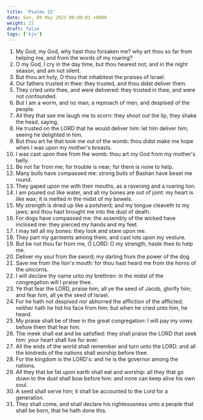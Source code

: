 ```yaml
---
title: 'Psalms 22'
date: Sun, 09 May 2021 00:00:01 +0000
weight: 22
draft: false
tags: ['kjv'] 
---
```


1. My God, my God, why hast thou forsaken me? why art thou so far from helping me, and from the words of my roaring?
2. O my God, I cry in the day time, but thou hearest not; and in the night season, and am not silent.
3. But thou art holy, O thou that inhabitest the praises of Israel.
4. Our fathers trusted in thee: they trusted, and thou didst deliver them.
5. They cried unto thee, and were delivered: they trusted in thee, and were not confounded.
6. But I am a worm, and no man; a reproach of men, and despised of the people.
7. All they that see me laugh me to scorn: they shoot out the lip, they shake the head, saying,
8. He trusted on the LORD that he would deliver him: let him deliver him, seeing he delighted in him.
9. But thou art he that took me out of the womb: thou didst make me hope when I was upon my mother's breasts.
10. I was cast upon thee from the womb: thou art my God from my mother's belly.
11. Be not far from me; for trouble is near; for there is none to help.
12. Many bulls have compassed me: strong bulls of Bashan have beset me round.
13. They gaped upon me with their mouths, as a ravening and a roaring lion.
14. I am poured out like water, and all my bones are out of joint: my heart is like wax; it is melted in the midst of my bowels.
15. My strength is dried up like a potsherd; and my tongue cleaveth to my jaws; and thou hast brought me into the dust of death.
16. For dogs have compassed me: the assembly of the wicked have inclosed me: they pierced my hands and my feet.
17. I may tell all my bones: they look and stare upon me.
18. They part my garments among them, and cast lots upon my vesture.
19. But be not thou far from me, O LORD: O my strength, haste thee to help me.
20. Deliver my soul from the sword; my darling from the power of the dog.
21. Save me from the lion's mouth: for thou hast heard me from the horns of the unicorns.
22. I will declare thy name unto my brethren: in the midst of the congregation will I praise thee.
23. Ye that fear the LORD, praise him; all ye the seed of Jacob, glorify him; and fear him, all ye the seed of Israel.
24. For he hath not despised nor abhorred the affliction of the afflicted; neither hath he hid his face from him; but when he cried unto him, he heard.
25. My praise shall be of thee in the great congregation: I will pay my vows before them that fear him.
26. The meek shall eat and be satisfied: they shall praise the LORD that seek him: your heart shall live for ever.
27. All the ends of the world shall remember and turn unto the LORD: and all the kindreds of the nations shall worship before thee.
28. For the kingdom is the LORD's: and he is the governor among the nations.
29. All they that be fat upon earth shall eat and worship: all they that go down to the dust shall bow before him: and none can keep alive his own soul.
30. A seed shall serve him; it shall be accounted to the Lord for a generation.
31. They shall come, and shall declare his righteousness unto a people that shall be born, that he hath done this.
